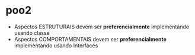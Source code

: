 # poo2

* Aspectos ESTRUTURAIS devem ser **preferencialmente** implementando usando classe
* Aspectos COMPORTAMENTAIS devem ser **preferencialmente** implementando usando Interfaces
